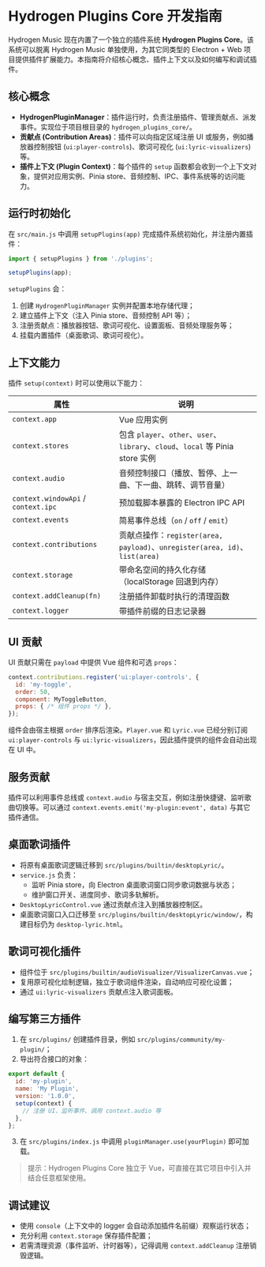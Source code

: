 # Hydrogen Plugins Core 开发指南

Hydrogen Music 现在内置了一个独立的插件系统 **Hydrogen Plugins Core**。该系统可以脱离 Hydrogen Music 单独使用，为其它同类型的 Electron + Web 项目提供插件扩展能力。本指南将介绍核心概念、插件上下文以及如何编写和调试插件。

## 核心概念

- **HydrogenPluginManager**：插件运行时，负责注册插件、管理贡献点、派发事件。实现位于项目根目录的 `hydrogen_plugins_core/`。
- **贡献点 (Contribution Areas)**：插件可以向指定区域注册 UI 或服务，例如播放器控制按钮 (`ui:player-controls`)、歌词可视化 (`ui:lyric-visualizers`) 等。
- **插件上下文 (Plugin Context)**：每个插件的 `setup` 函数都会收到一个上下文对象，提供对应用实例、Pinia store、音频控制、IPC、事件系统等的访问能力。

## 运行时初始化

在 `src/main.js` 中调用 `setupPlugins(app)` 完成插件系统初始化，并注册内置插件：

```js
import { setupPlugins } from './plugins';

setupPlugins(app);
```

`setupPlugins` 会：

1. 创建 `HydrogenPluginManager` 实例并配置本地存储代理；
2. 建立插件上下文（注入 Pinia store、音频控制 API 等）；
3. 注册贡献点：播放器按钮、歌词可视化、设置面板、音频处理服务等；
4. 挂载内置插件（桌面歌词、歌词可视化）。

## 上下文能力

插件 `setup(context)` 时可以使用以下能力：

| 属性 | 说明 |
| ---- | ---- |
| `context.app` | Vue 应用实例 |
| `context.stores` | 包含 `player`、`other`、`user`、`library`、`cloud`、`local` 等 Pinia store 实例 |
| `context.audio` | 音频控制接口（播放、暂停、上一曲、下一曲、跳转、调节音量） |
| `context.windowApi` / `context.ipc` | 预加载脚本暴露的 Electron IPC API |
| `context.events` | 简易事件总线（`on` / `off` / `emit`）|
| `context.contributions` | 贡献点操作：`register(area, payload)`、`unregister(area, id)`、`list(area)` |
| `context.storage` | 带命名空间的持久化存储（localStorage 回退到内存）|
| `context.addCleanup(fn)` | 注册插件卸载时执行的清理函数 |
| `context.logger` | 带插件前缀的日志记录器 |

## UI 贡献

UI 贡献只需在 `payload` 中提供 Vue 组件和可选 `props`：

```js
context.contributions.register('ui:player-controls', {
  id: 'my-toggle',
  order: 50,
  component: MyToggleButton,
  props: { /* 组件 props */ },
});
```

组件会由宿主根据 `order` 排序后渲染。`Player.vue` 和 `Lyric.vue` 已经分别订阅 `ui:player-controls` 与 `ui:lyric-visualizers`，因此插件提供的组件会自动出现在 UI 中。

## 服务贡献

插件可以利用事件总线或 `context.audio` 与宿主交互，例如注册快捷键、监听歌曲切换等。可以通过 `context.events.emit('my-plugin:event', data)` 与其它插件通信。

## 桌面歌词插件

- 将原有桌面歌词逻辑迁移到 `src/plugins/builtin/desktopLyric/`。
- `service.js` 负责：
  - 监听 Pinia store，向 Electron 桌面歌词窗口同步歌词数据与状态；
  - 维护窗口开关、进度同步、歌词多轨解析。
- `DesktopLyricControl.vue` 通过贡献点注入到播放器控制区。
- 桌面歌词窗口入口迁移至 `src/plugins/builtin/desktopLyric/window/`，构建目标仍为 `desktop-lyric.html`。

## 歌词可视化插件

- 组件位于 `src/plugins/builtin/audioVisualizer/VisualizerCanvas.vue`；
- 复用原可视化绘制逻辑，独立于歌词组件渲染，自动响应可视化设置；
- 通过 `ui:lyric-visualizers` 贡献点注入歌词面板。

## 编写第三方插件

1. 在 `src/plugins/` 创建插件目录，例如 `src/plugins/community/my-plugin/`；
2. 导出符合接口的对象：

```js
export default {
  id: 'my-plugin',
  name: 'My Plugin',
  version: '1.0.0',
  setup(context) {
    // 注册 UI、监听事件、调用 context.audio 等
  },
};
```

3. 在 `src/plugins/index.js` 中调用 `pluginManager.use(yourPlugin)` 即可加载。

> 提示：Hydrogen Plugins Core 独立于 Vue，可直接在其它项目中引入并结合任意框架使用。

## 调试建议

- 使用 `console`（上下文中的 logger 会自动添加插件名前缀）观察运行状态；
- 充分利用 `context.storage` 保存插件配置；
- 若需清理资源（事件监听、计时器等），记得调用 `context.addCleanup` 注册销毁逻辑。


